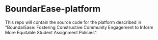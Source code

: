 # BoundarEase-platform

This repo will contain the source code for the platform described in "BoundarEase: Fostering Constructive Community Engagement to Inform More Equitable Student Assignment Policies".
